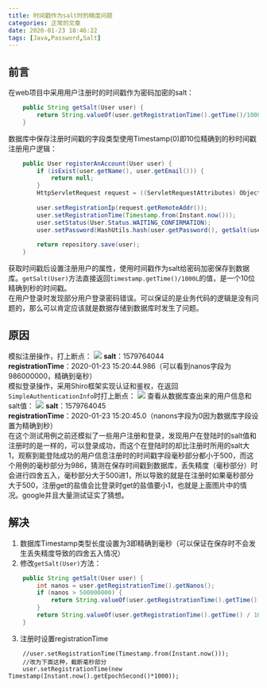 ```yaml
---
title: 时间戳作为salt时的精度问题
categories: 正常的文章
date: 2020-01-23 18:46:22
tags: [Java,Password,Salt]
---
```


## 前言
在web项目中采用用户注册时的时间戳作为密码加密的salt：
```java
    public String getSalt(User user) {
        return String.valueOf(user.getRegistrationTime().getTime()/1000L);
    }
```
数据库中保存注册时间戳的字段类型使用Timestamp(0)即10位精确到的秒时间戳  
注册用户逻辑：
```java
    public User registerAnAccount(User user) {
        if (isExist(user.getName(), user.getEmail())) {
            return null;
        }
        HttpServletRequest request = ((ServletRequestAttributes) Objects.requireNonNull(RequestContextHolder.getRequestAttributes())).getRequest();
        
        user.setRegistrationIp(request.getRemoteAddr());
        user.setRegistrationTime(Timestamp.from(Instant.now()));
        user.setStatus(User.Status.WAITING_CONFIRMATION);
        user.setPassword(HashUtils.hash(user.getPassword(), getSalt(user)));
        
        return repository.save(user);
    }
```
获取时间戳后设置注册用户的属性，使用时间戳作为salt给密码加密保存到数据库。`getSalt(User)`方法直接返回`timestamp.getTime()/1000L`的值，是一个10位精确到秒的时间戳。  
在用户登录时发现部分用户登录密码错误。可以保证的是业务代码的逻辑是没有问题的，那么可以肯定应该就是数据存储到数据库时发生了问题。

## 原因
模拟注册操作，打上断点：
![](https://raw-1257226137.file.myqcloud.com/images/NBbK.png)
**salt**：1579764044  
**registrationTime**：2020-01-23 15:20:44.986（可以看到nanos字段为986000000，精确到毫秒）  
模拟登录操作，采用Shiro框架实现认证和鉴权，在返回`SimpleAuthenticationInfo`时打上断点：
![](https://raw-1257226137.file.myqcloud.com/images/NaeN.png)
查看从数据库查出来的用户信息和salt值：
![](https://raw-1257226137.file.myqcloud.com/images/NL2o.png)
**salt**：1579764045  
**registrationTime**：2020-01-23 15:20:45.0（nanons字段为0因为数据库字段设置为精确到秒）  
在这个测试用例之前还模拟了一些用户注册和登录，发现用户在登陆时的salt值和注册时的是一样的，可以登录成功，而这个在登陆时的却比注册时所用的salt大1，观察到能登陆成功的用户信息注册时的时间戳字段毫秒部分都小于500，而这个用例的毫秒部分为986，猜测在保存时间戳到数据库，丢失精度（毫秒部分）时会进行四舍五入，毫秒部分大于500进1，所以导致的就是在注册时如果毫秒部分大于500，注册get的盐值会比登录时get的盐值要小1，也就是上面图片中的情况。google并且大量测试证实了猜想。

## 解决
1. 数据库Timestamp类型长度设置为3即精确到毫秒（可以保证在保存时不会发生丢失精度导致的四舍五入情况）
2. 修改`getSalt(User)`方法：
```java
    public String getSalt(User user) {
        int nanos = user.getRegistrationTime().getNanos();
        if (nanos > 500000000) {
            return String.valueOf(user.getRegistrationTime().getTime() / 1000L + 1);
        }
        return String.valueOf(user.getRegistrationTime().getTime() / 1000L);
    }
```
3. 注册时设置registrationTime
```
    //user.setRegistrationTime(Timestamp.from(Instant.now()));
    //改为下面这种，截断毫秒部分
    user.setRegistrationTime(new Timestamp(Instant.now().getEpochSecond()*1000));
```